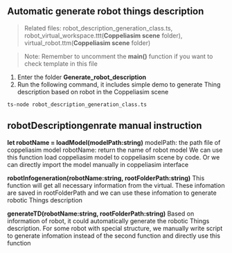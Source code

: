 ## Automatic generate robot things description

>Related files: robot_description_generation_class.ts, robot_virtual_workspace.ttt(**Coppeliasim scene** folder), virtual_robot.ttm(**Coppeliasim scene** folder)

>Note: Remember to uncomment the **main()** function if you want to check template in this file

1. Enter the folder **Generate_robot_description**
2. Run the following command, it includes simple demo to generate Thing description based on robot in the Coppeliasim scene

```
ts-node robot_description_generation_class.ts
```

## robotDescriptiongenrate manual instruction

**let robotName = loadModel(modelPath:string)** 
modelPath: the path file of coppeliasim model
robotName: return the name of robot model
We can use this function load coppeliasim model to coppeliasim scene by code. Or we can directly import the model manually in coppeliasim interface

**robotInfogeneration(robotName:string, rootFolderPath:string)**
This function will get all necessary information from the virtual. These infomation are saved in rootFolderPath and we can use these infomation to generate robotic Things description

**generateTD(robotName:string, rootFolderPath:string)**
Based on information of robot, it could automatically generate the robotic Things description. For some robot with special structure, we manually write script to generate infomation instead of the second function and directly use this function



